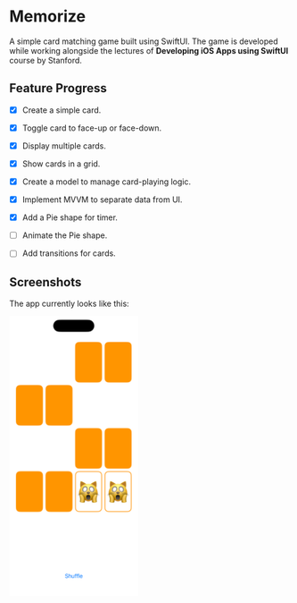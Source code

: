# Memorize
A simple card matching game built using SwiftUI. The game is developed while working alongside the lectures of **Developing iOS Apps using SwiftUI** course by Stanford.


## Feature Progress
- [x] Create a simple card.
- [x] Toggle card to face-up or face-down.
- [x] Display multiple cards.
- [x] Show cards in a grid.
- [x] Create a model to manage card-playing logic.
- [x] Implement MVVM to separate data from UI.
- [x] Add a Pie shape for timer.
- [ ] Animate the Pie shape.
- [ ] Add transitions for cards.



## Screenshots
The app currently looks like this:

<img src="/Screenshots/Memorize.png" width="231" height="500" alt="Memorize">
